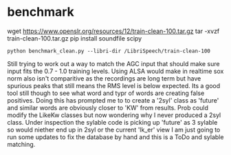 # benchmark

wget https://www.openslr.org/resources/12/train-clean-100.tar.gz
tar -xvzf train-clean-100.tar.gz
pip install soundfile scipy

`python benchmark_clean.py --libri-dir /LibriSpeech/train-clean-100`

Still trying to work out a way to match the AGC input that should make sure input fits the 0.7 - 1.0 training levels.
Using ALSA would make in realtime sox norm also isn't comparitive as the recordings are long term but have spurious peaks that still means the RMS level is below expected.
Its a good tool still though to see what word and typr of words are creating false positives.
Doing this has prompted me to to create a '2syl' class as 'future' and similar words are obviously closer to 'KW' from results.
Prob could modify the LikeKw classes but now wondering why I never produced a 2syl class.
Under inspection the sylable code is picking up 'future' as 3 sylable so would niether end up in 2syl or the current 'lk_er' view
I am just going to run some updates to fix the database by hand and this is a ToDo and sylable matching.
